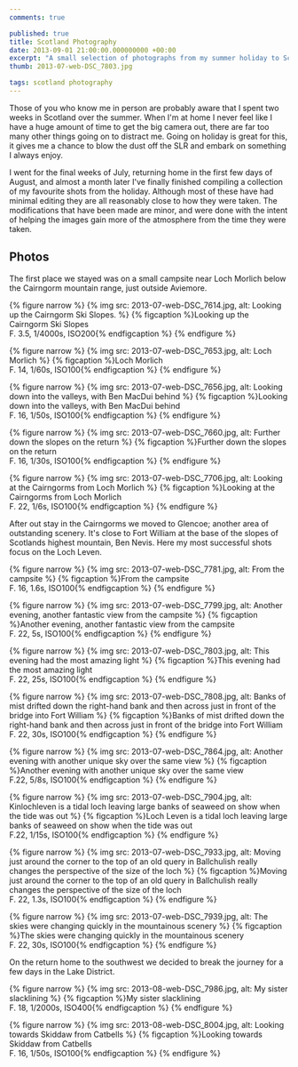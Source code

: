 ```yaml
---
comments: true

published: true
title: Scotland Photography
date: 2013-09-01 21:00:00.000000000 +00:00
excerpt: "A small selection of photographs from my summer holiday to Scotland"
thumb: 2013-07-web-DSC_7803.jpg

tags: scotland photography
---
```


Those of you who know me in person are probably aware that I spent two weeks in Scotland over the summer. When I'm at home I never feel like I have a huge amount of time to get the big camera out, there are far too many other things going on to distract me. Going on holiday is great for this, it gives me a chance to blow the dust off the SLR and embark on something I always enjoy.

I went for the final weeks of July, returning home in the first few days of August, and almost a month later I've finally finished compiling a collection of my favourite shots from the holiday.  Although most of these have had minimal editing they are all reasonably close to how they were taken. The modifications that have been made are minor, and were done with the intent of helping the images gain more of the atmosphere from the time they were taken.

## Photos

The first place we stayed was on a small campsite near Loch Morlich below the Cairngorm mountain range, just outside Aviemore.

{% figure narrow %}
  {% img src: 2013-07-web-DSC_7614.jpg, alt: Looking up the Cairngorm Ski Slopes. %}
  {% figcaption %}Looking up the Cairngorm Ski Slopes<br />F. 3.5, 1/4000s, ISO200{% endfigcaption %}
{% endfigure %}

{% figure narrow %}
  {% img src: 2013-07-web-DSC_7653.jpg, alt: Loch Morlich %}
  {% figcaption %}Loch Morlich<br />F. 14, 1/60s, ISO100{% endfigcaption %}
{% endfigure %}

{% figure narrow %}
  {% img src: 2013-07-web-DSC_7656.jpg, alt: Looking down into the valleys, with Ben MacDui behind %}
  {% figcaption %}Looking down into the valleys, with Ben MacDui behind<br />F. 16, 1/50s, ISO100{% endfigcaption %}
{% endfigure %}

{% figure narrow %}
  {% img src: 2013-07-web-DSC_7660.jpg, alt: Further down the slopes on the return %}
  {% figcaption %}Further down the slopes on the return<br />F. 16, 1/30s, ISO100{% endfigcaption %}
{% endfigure %}

{% figure narrow %}
  {% img src: 2013-07-web-DSC_7706.jpg, alt: Looking at the Cairngorms from Loch Morlich %}
  {% figcaption %}Looking at the Cairngorms from Loch Morlich<br />F. 22, 1/6s, ISO100{% endfigcaption %}
{% endfigure %}

After out stay in the Cairngorms we moved to Glencoe; another area of outstanding scenery. It's close to Fort William at the base of the slopes of Scotlands highest mountain, Ben Nevis. Here my most successful shots focus on the Loch Leven.

{% figure narrow %}
  {% img src: 2013-07-web-DSC_7781.jpg, alt: From the campsite %}
  {% figcaption %}From the campsite<br />F. 16, 1.6s, ISO100{% endfigcaption %}
{% endfigure %}

{% figure narrow %}
  {% img src: 2013-07-web-DSC_7799.jpg, alt: Another evening, another fantastic view from the campsite %}
  {% figcaption %}Another evening, another fantastic view from the campsite<br />F. 22, 5s, ISO100{% endfigcaption %}
{% endfigure %}

{% figure narrow %}
  {% img src: 2013-07-web-DSC_7803.jpg, alt: This evening had the most amazing light %}
  {% figcaption %}This evening had the most amazing light<br />F. 22, 25s, ISO100{% endfigcaption %}
{% endfigure %}

{% figure narrow %}
  {% img src: 2013-07-web-DSC_7808.jpg, alt: Banks of mist drifted down the right-hand bank and then across just in front of the bridge into Fort William %}
  {% figcaption %}Banks of mist drifted down the right-hand bank and then across just in front of the bridge into Fort William<br />F. 22, 30s, ISO100{% endfigcaption %}
{% endfigure %}

{% figure narrow %}
  {% img src: 2013-07-web-DSC_7864.jpg, alt: Another evening with another unique sky over the same view %}
  {% figcaption %}Another evening with another unique sky over the same view<br />F.22, 5/8s, ISO100{% endfigcaption %}
{% endfigure %}

{% figure narrow %}
  {% img src: 2013-07-web-DSC_7904.jpg, alt: Kinlochleven is a tidal loch leaving large banks of seaweed on show when the tide was out %}
  {% figcaption %}Loch Leven is a tidal loch leaving large banks of seaweed on show when the tide was out<br />F.22, 1/15s, ISO100{% endfigcaption %}
{% endfigure %}

{% figure narrow %}
  {% img src: 2013-07-web-DSC_7933.jpg, alt: Moving just around the corner to the top of an old query in Ballchulish really changes the perspective of the size of the loch %}
  {% figcaption %}Moving just around the corner to the top of an old query in Ballchulish really changes the perspective of the size of the loch<br />F. 22, 1.3s, ISO100{% endfigcaption %}
{% endfigure %}

{% figure narrow %}
  {% img src: 2013-07-web-DSC_7939.jpg, alt: The skies were changing quickly in the mountainous scenery %}
  {% figcaption %}The skies were changing quickly in the mountainous scenery<br />F. 22, 30s, ISO100{% endfigcaption %}
{% endfigure %}

On the return home to the southwest we decided to break the journey for a few days in the Lake District.

{% figure narrow %}
  {% img src: 2013-08-web-DSC_7986.jpg, alt: My sister slacklining %}
  {% figcaption %}My sister slacklining<br />F. 18, 1/2000s, ISO400{% endfigcaption %}
{% endfigure %}

{% figure narrow %}
  {% img src: 2013-08-web-DSC_8004.jpg, alt: Looking towards Skiddaw from Catbells %}
  {% figcaption %}Looking towards Skiddaw from Catbells<br />F. 16, 1/50s, ISO100{% endfigcaption %}
{% endfigure %}
